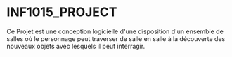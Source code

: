# INF1015_PROJECT
  Ce Projet est une conception logicielle d'une disposition d'un ensemble de salles 
  où le personnage peut traverser de salle en salle à la découverte des nouveaux objets 
  avec lesquels il peut interragir.
